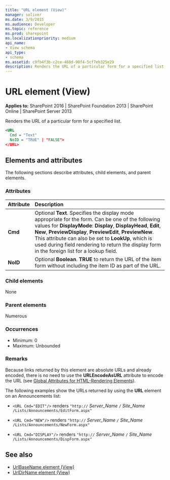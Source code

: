 ```yaml
---
title: "URL element (View)"
manager: soliver
ms.date: 3/9/2015
ms.audience: Developer
ms.topic: reference
ms.prod: sharepoint
ms.localizationpriority: medium
api_name:
- View schema
api_type:
- schema
ms.assetid: c9fb4f3b-c2ce-468d-90f4-5cf7eb325e29
description: Renders the URL of a particular form for a specified list.
---
```


# URL element (View)

**Applies to:** SharePoint 2016 | SharePoint Foundation 2013 | SharePoint Online | SharePoint Server 2013
  
Renders the URL of a particular form for a specified list.
  
```XML
<URL
  Cmd = "Text"
  NoID = "TRUE" | "FALSE">
</URL>
```

## Elements and attributes

The following sections describe attributes, child elements, and parent elements.

### Attributes

|**Attribute**|**Description**|
|:-----|:-----|
|**Cmd** <br/> |Optional **Text**. Specifies the display mode appropriate for the form. Can be one of the following values for **DisplayMode**: **Display**, **DisplayHead**, **Edit**, **New**, **PreviewDisplay**, **PreviewEdit**, **PreviewNew**. This attribute can also be set to **LookUp**, which is used during field rendering to return the display form in the foreign list for a lookup field.  <br/> |
|**NoID** <br/> |Optional **Boolean**. **TRUE** to return the URL of the item form without including the item ID as part of the URL.  <br/> |
   
### Child elements

None
   
### Parent elements

Numerous 
   
### Occurrences

- Minimum: 0 
- Maximum: Unbounded 
   
### Remarks

Because links returned by this element are absolute URLs and already encoded, there is no need to use the **URLEncodeAsURL** attribute to encode the URL (see [Global Attributes for HTML-Rendering Elements](global-attributes-for-html-rendering-elements.md)).
  
The following examples show the URLs returned by using the **URL** element on an Announcements list: 
  
-  `<URL Cmd="EDIT"/>` renders  `"http://` *Server_Name* `/` *Site_Name* `/Lists/Announcements/EditForm.aspx"`
    
-  `<URL Cmd="NEW"/>` renders  `"http://` *Server_Name* `/` *Site_Name* `/Lists/Announcements/NewForm.aspx"`
    
-  `<URL Cmd="DISPLAY"/>` renders  `"http://` *Server_Name* `/` *Site_Name* `/Lists/Announcements/DispForm.aspx"`
    
## See also

- [UrlBaseName element (View)](urlbasename-element-view.md)
- [UrlDirName element (View)](urldirname-element-view.md)

